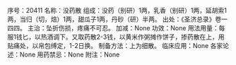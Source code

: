 序号：20411
名称：没药散
组成：没药（别研）1两，乳香（别研）1两，延胡索1两，当归（切，焙）1两，甜瓜子1两，丹砂（研）半两。
出处：《圣济总录》卷一四四。
主治：坠折伤损，疼痛不可忍。
加减：None
功效：None
用法用量：每服1钱匕，以热酒调下。又取药散2-3钱，以黄米作粥摊作饼子，掺药散在上，用贴痛处，以帛包缚定，1-2日换。
制备方法：上为细散。
临床应用：None
各家论述：None
用药禁忌：None
附注：None
